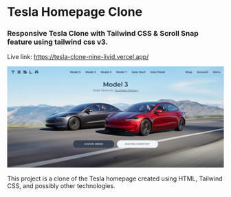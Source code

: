 # Tesla Homepage Clone
### Responsive Tesla Clone with Tailwind CSS & Scroll Snap feature using tailwind css v3.

Live link: https://tesla-clone-nine-livid.vercel.app/

![enter image description here](https://raw.githubusercontent.com/uzzalyafi/Tesla-Clone/main/src/coverpic.png)

This project is a clone of the Tesla homepage created using HTML, Tailwind CSS, and possibly other technologies.
